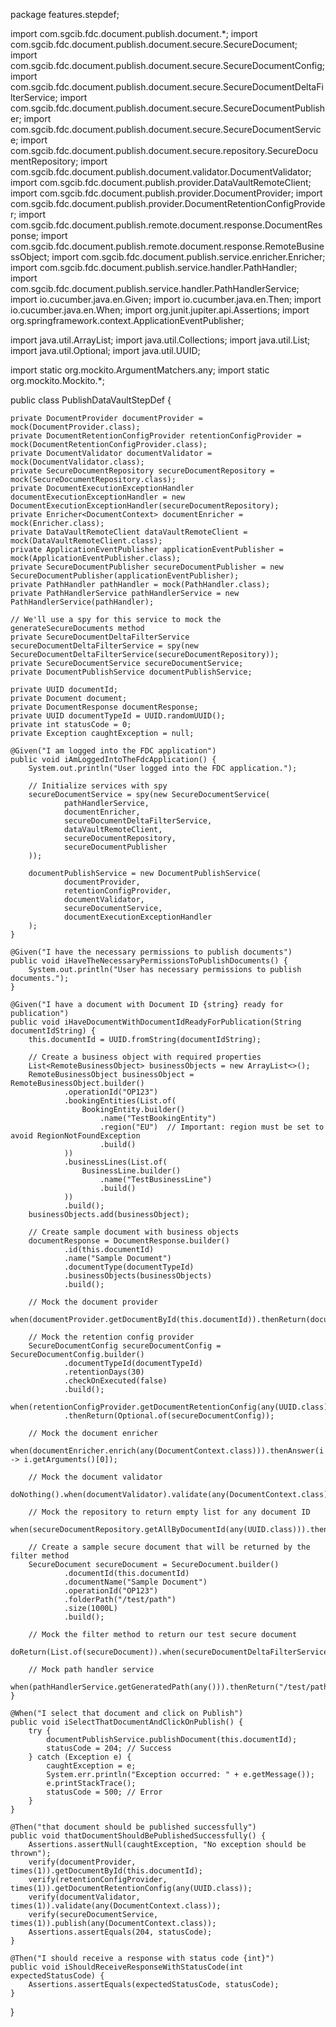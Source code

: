package features.stepdef;

import com.sgcib.fdc.document.publish.document.*;
import com.sgcib.fdc.document.publish.document.secure.SecureDocument;
import com.sgcib.fdc.document.publish.document.secure.SecureDocumentConfig;
import com.sgcib.fdc.document.publish.document.secure.SecureDocumentDeltaFilterService;
import com.sgcib.fdc.document.publish.document.secure.SecureDocumentPublisher;
import com.sgcib.fdc.document.publish.document.secure.SecureDocumentService;
import com.sgcib.fdc.document.publish.document.secure.repository.SecureDocumentRepository;
import com.sgcib.fdc.document.publish.document.validator.DocumentValidator;
import com.sgcib.fdc.document.publish.provider.DataVaultRemoteClient;
import com.sgcib.fdc.document.publish.provider.DocumentProvider;
import com.sgcib.fdc.document.publish.provider.DocumentRetentionConfigProvider;
import com.sgcib.fdc.document.publish.remote.document.response.DocumentResponse;
import com.sgcib.fdc.document.publish.remote.document.response.RemoteBusinessObject;
import com.sgcib.fdc.document.publish.service.enricher.Enricher;
import com.sgcib.fdc.document.publish.service.handler.PathHandler;
import com.sgcib.fdc.document.publish.service.handler.PathHandlerService;
import io.cucumber.java.en.Given;
import io.cucumber.java.en.Then;
import io.cucumber.java.en.When;
import org.junit.jupiter.api.Assertions;
import org.springframework.context.ApplicationEventPublisher;

import java.util.ArrayList;
import java.util.Collections;
import java.util.List;
import java.util.Optional;
import java.util.UUID;

import static org.mockito.ArgumentMatchers.any;
import static org.mockito.Mockito.*;

public class PublishDataVaultStepDef {

    private DocumentProvider documentProvider = mock(DocumentProvider.class);
    private DocumentRetentionConfigProvider retentionConfigProvider = mock(DocumentRetentionConfigProvider.class);
    private DocumentValidator documentValidator = mock(DocumentValidator.class);
    private SecureDocumentRepository secureDocumentRepository = mock(SecureDocumentRepository.class);
    private DocumentExecutionExceptionHandler documentExecutionExceptionHandler = new DocumentExecutionExceptionHandler(secureDocumentRepository);
    private Enricher<DocumentContext> documentEnricher = mock(Enricher.class);
    private DataVaultRemoteClient dataVaultRemoteClient = mock(DataVaultRemoteClient.class);
    private ApplicationEventPublisher applicationEventPublisher = mock(ApplicationEventPublisher.class);
    private SecureDocumentPublisher secureDocumentPublisher = new SecureDocumentPublisher(applicationEventPublisher);
    private PathHandler pathHandler = mock(PathHandler.class);
    private PathHandlerService pathHandlerService = new PathHandlerService(pathHandler);
    
    // We'll use a spy for this service to mock the generateSecureDocuments method
    private SecureDocumentDeltaFilterService secureDocumentDeltaFilterService = spy(new SecureDocumentDeltaFilterService(secureDocumentRepository));
    private SecureDocumentService secureDocumentService;
    private DocumentPublishService documentPublishService;
    
    private UUID documentId;
    private Document document;
    private DocumentResponse documentResponse;
    private UUID documentTypeId = UUID.randomUUID();
    private int statusCode = 0;
    private Exception caughtException = null;

    @Given("I am logged into the FDC application")
    public void iAmLoggedIntoTheFdcApplication() {
        System.out.println("User logged into the FDC application.");
        
        // Initialize services with spy
        secureDocumentService = spy(new SecureDocumentService(
                pathHandlerService,
                documentEnricher,
                secureDocumentDeltaFilterService,
                dataVaultRemoteClient,
                secureDocumentRepository,
                secureDocumentPublisher
        ));
        
        documentPublishService = new DocumentPublishService(
                documentProvider,
                retentionConfigProvider,
                documentValidator,
                secureDocumentService,
                documentExecutionExceptionHandler
        );
    }

    @Given("I have the necessary permissions to publish documents")
    public void iHaveTheNecessaryPermissionsToPublishDocuments() {
        System.out.println("User has necessary permissions to publish documents.");
    }

    @Given("I have a document with Document ID {string} ready for publication")
    public void iHaveDocumentWithDocumentIdReadyForPublication(String documentIdString) {
        this.documentId = UUID.fromString(documentIdString);
        
        // Create a business object with required properties
        List<RemoteBusinessObject> businessObjects = new ArrayList<>();
        RemoteBusinessObject businessObject = RemoteBusinessObject.builder()
                .operationId("OP123")
                .bookingEntities(List.of(
                    BookingEntity.builder()
                        .name("TestBookingEntity")
                        .region("EU")  // Important: region must be set to avoid RegionNotFoundException
                        .build()
                ))
                .businessLines(List.of(
                    BusinessLine.builder()
                        .name("TestBusinessLine")
                        .build()
                ))
                .build();
        businessObjects.add(businessObject);
        
        // Create sample document with business objects
        documentResponse = DocumentResponse.builder()
                .id(this.documentId)
                .name("Sample Document")
                .documentType(documentTypeId)
                .businessObjects(businessObjects)
                .build();
                
        // Mock the document provider
        when(documentProvider.getDocumentById(this.documentId)).thenReturn(documentResponse);
        
        // Mock the retention config provider
        SecureDocumentConfig secureDocumentConfig = SecureDocumentConfig.builder()
                .documentTypeId(documentTypeId)
                .retentionDays(30)
                .checkOnExecuted(false)
                .build();
        when(retentionConfigProvider.getDocumentRetentionConfig(any(UUID.class)))
                .thenReturn(Optional.of(secureDocumentConfig));
                
        // Mock the document enricher
        when(documentEnricher.enrich(any(DocumentContext.class))).thenAnswer(i -> i.getArguments()[0]);
        
        // Mock the document validator
        doNothing().when(documentValidator).validate(any(DocumentContext.class));
        
        // Mock the repository to return empty list for any document ID
        when(secureDocumentRepository.getAllByDocumentId(any(UUID.class))).thenReturn(Collections.emptyList());
        
        // Create a sample secure document that will be returned by the filter method
        SecureDocument secureDocument = SecureDocument.builder()
                .documentId(this.documentId)
                .documentName("Sample Document")
                .operationId("OP123")
                .folderPath("/test/path")
                .size(1000L)
                .build();
        
        // Mock the filter method to return our test secure document
        doReturn(List.of(secureDocument)).when(secureDocumentDeltaFilterService).filter(any());
        
        // Mock path handler service
        when(pathHandlerService.getGeneratedPath(any())).thenReturn("/test/path");
    }

    @When("I select that document and click on Publish")
    public void iSelectThatDocumentAndClickOnPublish() {
        try {
            documentPublishService.publishDocument(this.documentId);
            statusCode = 204; // Success
        } catch (Exception e) {
            caughtException = e;
            System.err.println("Exception occurred: " + e.getMessage());
            e.printStackTrace();
            statusCode = 500; // Error
        }
    }

    @Then("that document should be published successfully")
    public void thatDocumentShouldBePublishedSuccessfully() {
        Assertions.assertNull(caughtException, "No exception should be thrown");
        verify(documentProvider, times(1)).getDocumentById(this.documentId);
        verify(retentionConfigProvider, times(1)).getDocumentRetentionConfig(any(UUID.class));
        verify(documentValidator, times(1)).validate(any(DocumentContext.class));
        verify(secureDocumentService, times(1)).publish(any(DocumentContext.class));
        Assertions.assertEquals(204, statusCode);
    }

    @Then("I should receive a response with status code {int}")
    public void iShouldReceiveResponseWithStatusCode(int expectedStatusCode) {
        Assertions.assertEquals(expectedStatusCode, statusCode);
    }
}
